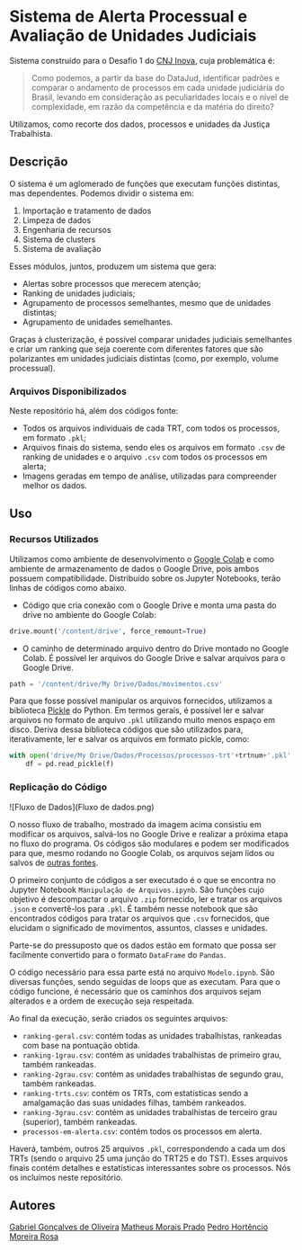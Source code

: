 # Sistema de Alerta Processual e Avaliação de Unidades Judiciais

Sistema construído para o Desafio 1 do [CNJ Inova](https://www.cnj-inova.com/), cuja problemática é:
>Como podemos, a partir da base do DataJud, identificar padrões e comparar o andamento de processos em cada unidade judiciária do Brasil, levando em consideração as peculiaridades locais e o nível de complexidade, em razão da competência e da matéria do direito?

Utilizamos, como recorte dos dados, processos e unidades da Justiça Trabalhista.

## Descrição

O sistema é um aglomerado de funções que executam funções distintas, mas dependentes. Podemos dividir o sistema em:
1. Importação e tratamento de dados
2. Limpeza de dados
3. Engenharia de recursos
4. Sistema de clusters
5. Sistema de avaliação

Esses módulos, juntos, produzem um sistema que gera:
* Alertas sobre processos que merecem atenção;
* Ranking de unidades judiciais;
* Agrupamento de processos semelhantes, mesmo que de unidades distintas;
* Agrupamento de unidades semelhantes.

Graças à clusterização, é possível comparar unidades judiciais semelhantes e criar um ranking que seja coerente com diferentes fatores que são polarizantes em unidades judiciais distintas (como, por exemplo, volume processual).

### Arquivos Disponibilizados
Neste repositório há, além dos códigos fonte:
* Todos os arquivos individuais de cada TRT, com todos os processos, em formato ```.pkl```;
* Arquivos finais do sistema, sendo eles os arquivos em formato ```.csv``` de ranking de unidades e o arquivo ```.csv``` com todos os processos em alerta;
* Imagens geradas em tempo de análise, utilizadas para compreender melhor os dados.

## Uso

### Recursos Utilizados

Utilizamos como ambiente de desenvolvimento o [Google Colab](https://colab.research.google.com/) e como ambiente de armazenamento de dados o Google Drive, pois ambos possuem compatibilidade. Distribuído sobre os Jupyter Notebooks, terão linhas de códigos como abaixo.

* Código que cria conexão com o Google Drive e monta uma pasta do drive no ambiente do Google Colab:
```python
drive.mount('/content/drive', force_remount=True)
```
* O caminho de determinado arquivo dentro do Drive montado no Google Colab. É possível ler arquivos do Google Drive e salvar arquivos para o Google Drive.
```python
path = '/content/drive/My Drive/Dados/movimentos.csv'
```

Para que fosse possível manipular os arquivos fornecidos, utilizamos a biblioteca [Pickle](https://docs.python.org/3/library/pickle.html) do Python. Em termos gerais, é possível ler e salvar arquivos no formato de arquivo ```.pkl``` utilizando muito menos espaço em disco. Deriva dessa biblioteca códigos que são utilizados para, iterativamente, ler e salvar os arquivos em formato pickle, como:

```python
with open('drive/My Drive/Dados/Processos/processos-trt'+trtnum+'.pkl','rb') as f:
    df = pd.read_pickle(f)
```

### Replicação do Código
![Fluxo de Dados](Fluxo de dados.png)

O nosso fluxo de trabalho, mostrado da imagem acima consistiu em modificar os arquivos, salvá-los no Google Drive e realizar a próxima etapa no fluxo do programa. Os códigos são modulares e podem ser modificados para que, mesmo rodando no Google Colab, os arquivos sejam lidos ou salvos de [outras fontes](https://colab.research.google.com/notebooks/io.ipynb).

O primeiro conjunto de códigos a ser executado é o que se encontra no Jupyter Notebook ```Manipulação de Arquivos.ipynb```. São funções cujo objetivo é descompactar o arquivo ```.zip``` fornecido, ler e tratar os arquivos ```.json``` e convertê-los para ```.pkl```. É também nesse notebook que são encontrados códigos para tratar os arquivos que ```.csv``` fornecidos, que elucidam o significado de movimentos, assuntos, classes e unidades.

Parte-se do pressuposto que os dados estão em formato que possa ser facilmente convertido para o formato ```DataFrame``` do ```Pandas```.

O código necessário para essa parte está no arquivo ```Modelo.ipynb```. São diversas funções, sendo seguidas de loops que as executam. Para que o código funcione, é necessário que os caminhos dos arquivos sejam alterados e a ordem de execução seja respeitada.

Ao final da execução, serão criados os seguintes arquivos:

* ```ranking-geral.csv```: contém todas as unidades trabalhistas, rankeadas com base na pontuação obtida.
* ```ranking-1grau.csv```: contém as unidades trabalhistas de primeiro grau, também rankeadas.
* ```ranking-2grau.csv```: contém as unidades trabalhistas de segundo grau, também rankeadas.
* ```ranking-trts.csv```: contém os TRTs, com estatísticas sendo a amalgamação das suas unidades filhas, também rankeados.
* ```ranking-3grau.csv```: contém as unidades trabalhistas de terceiro grau (superior), também rankeadas.
* ```processos-em-alerta.csv```: contém todos os processos em alerta.

Haverá, também, outros 25 arquivos ```.pkl```, correspondendo a cada um dos TRTs (sendo o arquivo 25 uma junção do TRT25 e do TST). Esses arquivos finais contém detalhes e estatísticas interessantes sobre os processos. Nós os incluímos neste repositório.


## Autores
[Gabriel Gonçalves de Oliveira](https://www.linkedin.com/in/gabriel-goliveira/)
[Matheus Morais Prado](https://www.linkedin.com/in/matheus-prado-397aa917b/)
[Pedro Hortêncio Moreira Rosa](https://www.linkedin.com/in/pedro-hort%C3%AAncio-70647a16a/)
